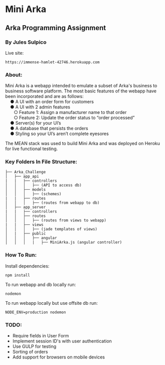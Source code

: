 # Mini Arka
## Arka Programming Assignment
### By Jules Sulpico
Live site:
```
https://immense-hamlet-42746.herokuapp.com
```

### About:
Mini Arka is a webapp intended to emulate a subset of Arka's business to business software platform. The most basic features of the webapp have been incorporated and are as follows:
<br /> &nbsp;&nbsp;&nbsp;
● A UI with an order form for customers
<br /> &nbsp;&nbsp;&nbsp;
● A UI with 2 admin features
<br /> &nbsp;&nbsp;&nbsp;&nbsp;&nbsp;&nbsp;
  ○ Feature 1: Assign a manufacturer name to that order
<br /> &nbsp;&nbsp;&nbsp;&nbsp;&nbsp;&nbsp;
  ○ Feature 2: Update the order status to “order processed”
<br /> &nbsp;&nbsp;&nbsp;
● Server(s) for your UI’s
<br /> &nbsp;&nbsp;&nbsp;
● A database that persists the orders
<br /> &nbsp;&nbsp;&nbsp;
● Styling so your UI’s aren’t complete eyesores

The MEAN stack was used to build Mini Arka and was deployed on Heroku for live functional testing.

### Key Folders In File Structure:
```
├── Arka_Challenge
│   ├── app_api
|   |   ├── controllers
│   │   │   ├── (API to access db)
│   │   ├── models
│   │   │   ├── (schemes)
|   |   ├── routes
│   │   │   ├── (routes from webapp to db)
│   ├── app_server
|   |   ├── controllers
│   │   ├── routes
│   │   │   ├── (routes from views to webapp)
|   |   ├── views
│   │   │   ├── (jade templates of views)
│   |   ├── public
│   │   │   ├── angular
│   │   │   |   ├── MiniArka.js (angular controller)
```

### How To Run:
Install dependencies:
```
npm install
```

To run webapp and db locally run:
```
nodemon
```

To run webapp locally but use offsite db run:
```
NODE_ENV=production nodemon
```

### TODO:
- Require fields in User Form
- Implement session ID's with user authentication
- Use GULP for testing
- Sorting of orders
- Add support for browsers on mobile devices
